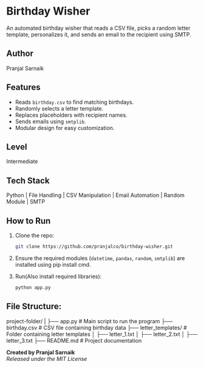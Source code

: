 # Birthday Wisher
An automated birthday wisher that reads a CSV file, picks a random letter template, personalizes it, and sends an email to the recipient using SMTP. 

## Author
Pranjal Sarnaik

## Features
- Reads `birthday.csv` to find matching birthdays.  
- Randomly selects a letter template.  
- Replaces placeholders with recipient names.  
- Sends emails using `smtplib`.  
- Modular design for easy customization.  

## Level
Intermediate

## Tech Stack
Python | File Handling | CSV Manipulation | Email Automation | Random Module | SMTP

## How to Run
1. Clone the repo:  
   ```bash  
   git clone https://github.com/pranjalco/birthday-wisher.git

2. Ensure the required modules (`datetime`, `pandas`, `random`, `smtplib`) are installed using pip install cmd.

3. Run(Also install required libraries):
    ```bash  
   python app.py

## File Structure:
project-folder/
|
├── app.py                # Main script to run the program
├── birthday.csv          # CSV file containing birthday data
├── letter_templates/     # Folder containing letter templates
│   ├── letter_1.txt
│   ├── letter_2.txt
│   ├── letter_3.txt
├── README.md             # Project documentation

**Created by Pranjal Sarnaik**  
*Released under the MIT License*